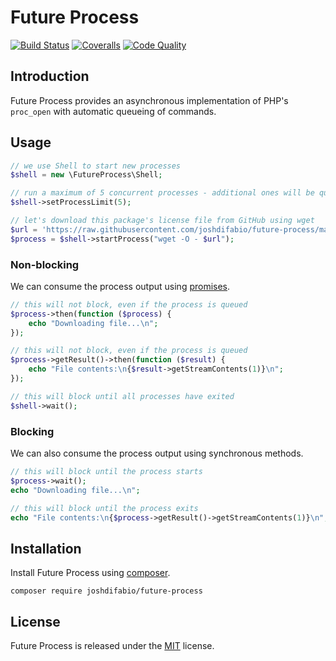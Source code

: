 # Future Process

[![Build Status](https://img.shields.io/travis/joshdifabio/future-process.svg?style=flat-square)](https://travis-ci.org/joshdifabio/future-process) [![Coveralls](https://img.shields.io/coveralls/joshdifabio/future-process.svg?style=flat-square)](https://coveralls.io/r/joshdifabio/future-process) [![Code Quality](https://img.shields.io/scrutinizer/g/joshdifabio/future-process.svg?style=flat-square)](https://scrutinizer-ci.com/g/joshdifabio/future-process/)

## Introduction

Future Process provides an asynchronous implementation of PHP's `proc_open` with automatic queueing of commands.

## Usage

```php
// we use Shell to start new processes
$shell = new \FutureProcess\Shell;

// run a maximum of 5 concurrent processes - additional ones will be queued
$shell->setProcessLimit(5);

// let's download this package's license file from GitHub using wget
$url = 'https://raw.githubusercontent.com/joshdifabio/future-process/master/LICENSE';
$process = $shell->startProcess("wget -O - $url");
```

### Non-blocking

We can consume the process output using [promises](https://github.com/reactphp/promise).

```php
// this will not block, even if the process is queued
$process->then(function ($process) {
    echo "Downloading file...\n";
});

// this will not block, even if the process is queued
$process->getResult()->then(function ($result) {
    echo "File contents:\n{$result->getStreamContents(1)}\n";
});

// this will block until all processes have exited
$shell->wait();
```

### Blocking

We can also consume the process output using synchronous methods.

```php
// this will block until the process starts
$process->wait();
echo "Downloading file...\n";

// this will block until the process exits
echo "File contents:\n{$process->getResult()->getStreamContents(1)}\n";
```

## Installation

Install Future Process using [composer](https://getcomposer.org/).

`composer require joshdifabio/future-process`

## License

Future Process is released under the [MIT](https://github.com/joshdifabio/future-process/blob/master/LICENSE) license.
